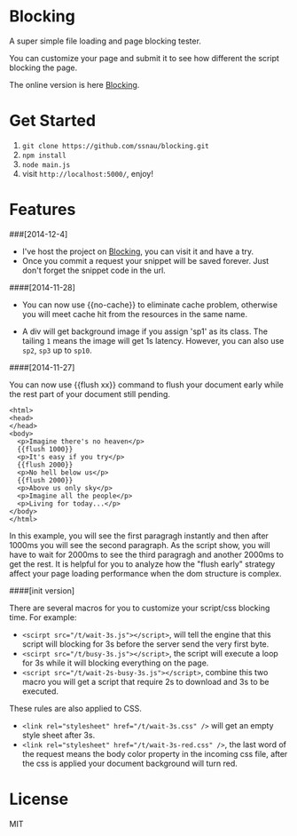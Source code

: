 Blocking
========

A super simple file loading and page blocking tester.

You can customize your page and submit it to see how different the script blocking the page.

The online version is here [Blocking](http://blocking.liuxijin.com).


Get Started
========

1. `git clone https://github.com/ssnau/blocking.git`
2. `npm install`
3. `node main.js`
4. visit `http://localhost:5000/`, enjoy!

Features
=======

###[2014-12-4]

- I've host the project on [Blocking](http://blocking.liuxijin.com), you can visit it and have a try.
- Once you commit a request your snippet will be saved forever. Just don't forget the snippet code in the url.

####[2014-11-28]


 - You can now use {{no-cache}} to eliminate cache problem, otherwise you will meet cache hit from the resources in the same name.

 - A div will get background image if you assign 'sp1' as its class. The tailing `1` means the image will get 1s latency. However, you can also use `sp2`, `sp3` up to `sp10`.

####[2014-11-27] 

You can now use {{flush xx}} command to flush your document early while the rest part of your document still pending.

```
<html>
<head>
</head>
<body>
  <p>Imagine there's no heaven</p>
  {{flush 1000}}
  <p>It's easy if you try</p>
  {{flush 2000}}
  <p>No hell below us</p>
  {{flush 2000}}
  <p>Above us only sky</p>
  <p>Imagine all the people</p>
  <p>Living for today...</p>
</body>
</html>
```

In this example, you will see the first paragragh instantly and then after 1000ms you will see the second paragraph.
As the script show, you will have to wait for 2000ms to see the third paragragh and another 2000ms to get the rest.
It is helpful for you to analyze how the "flush early" strategy affect your page loading performance when the dom structure is complex.

####[init version] 

There are several macros for you to customize your script/css blocking time. For example:

- `<scirpt src="/t/wait-3s.js"></script>`, will tell the engine that this script will blocking for 3s before the server send the very first byte.
- `<scirpt src="/t/busy-3s.js"></script>`, the script will execute a loop for 3s while it will blocking everything on the page.
- `<script src="/t/wait-2s-busy-3s.js"></script>`, combine this two macro you will get a script that require 2s to download and 3s to be executed.

These rules are also applied to CSS.

- `<link rel="stylesheet" href="/t/wait-3s.css" />` will get an empty style sheet after 3s.
- `<link rel="stylesheet" href="/t/wait-3s-red.css" />`, the last word of the request means the body color property in the incoming css file, after the css is applied your document background will turn red.


License
=====
MIT
